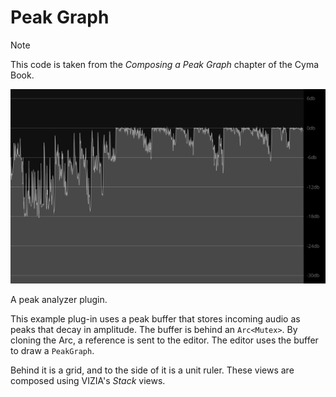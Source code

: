 # Peak Graph

> [!NOTE]
> This code is taken from the *Composing a Peak Graph* chapter of the Cyma Book.

![A peak graph visualizer with a grid backdrop and a unit ruler to the side.](doc/peak_graph.png)

A peak analyzer plugin.

This example plug-in uses a peak buffer that stores incoming audio as peaks that
decay in amplitude. The buffer is behind an `Arc<Mutex>`. By cloning the Arc, a
reference is sent to the editor. The editor uses the buffer to draw a `PeakGraph`.

Behind it is a grid, and to the side of it is a unit ruler. These views are composed
using VIZIA's *Stack* views.